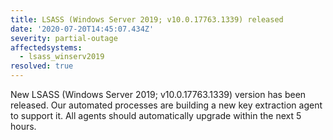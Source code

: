 ```yaml
---
title: LSASS (Windows Server 2019; v10.0.17763.1339) released
date: '2020-07-20T14:45:07.434Z'
severity: partial-outage
affectedsystems:
  - lsass_winserv2019
resolved: true
---
```

New LSASS (Windows Server 2019; v10.0.17763.1339) version has been released. Our automated processes are building a new key extraction agent to support it. All agents should automatically upgrade within the next 5 hours.

<!--- language code: en -->
